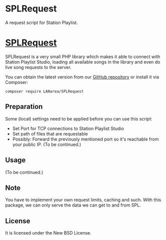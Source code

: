 SPLRequest
==========

A request script for Station Playlist.

[SPLRequest](https://github.com/LANarea/SPLRequest)
================================

SPLRequest is a very small PHP library which makes it able to connect
with Station Playlist Studio, loading all available songs in the library
and even do live song requests to the server.
 
You can obtain the latest version from our [GitHub repository](https://github.com/LANarea/SPLRequest)
or install it via Composer:

	composer require LANarea/SPLRequest
	
	
Preparation
-----------
	
Some (local) settings need to be applied before you can use this script:
- Set Port for TCP connections to Station Playlist Studio
- Set path of files that are requestable
- Possibly: Forward the previously mentioned port so it's reachable from your public IP.
(To be continued.)


Usage
-----

(To be continued.)

Note
-----

You have to implement your own request limits, caching and such.
With this package, we can only serve the data we can get to and from SPL.


License
-------
It is licensed under the New BSD License.
